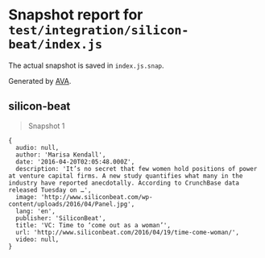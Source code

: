 # Snapshot report for `test/integration/silicon-beat/index.js`

The actual snapshot is saved in `index.js.snap`.

Generated by [AVA](https://avajs.dev).

## silicon-beat

> Snapshot 1

    {
      audio: null,
      author: 'Marisa Kendall',
      date: '2016-04-20T02:05:48.000Z',
      description: 'It’s no secret that few women hold positions of power at venture capital firms. A new study quantifies what many in the industry have reported anecdotally. According to CrunchBase data released Tuesday on …',
      image: 'http://www.siliconbeat.com/wp-content/uploads/2016/04/Panel.jpg',
      lang: 'en',
      publisher: 'SiliconBeat',
      title: 'VC: Time to ‘come out as a woman’',
      url: 'http://www.siliconbeat.com/2016/04/19/time-come-woman/',
      video: null,
    }

